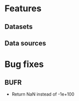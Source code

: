 # Features

##

## Datasets

## Data sources

##


# Bug fixes

## BUFR

- Return NaN instead of -1e+100

